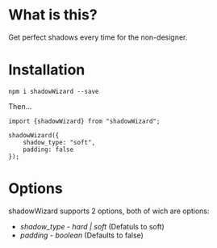 # What is this?

Get perfect shadows every time for the non-designer.

# Installation

`npm i shadowWizard --save`

Then...

```
import {shadowWizard} from "shadowWizard";

shadowWizard({
    shadow_type: "soft",
    padding: false
});
```

# Options

shadowWizard supports 2 options, both of wich are options:

- _shadow_type_ - _hard | soft_ (Defatuls to soft)
- _padding_ - _boolean_ (Defaults to false)
